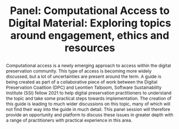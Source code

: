 ---
abstract: Computational access is a newly emerging approach to access within the digital
  preservation community. This type of access is becoming more widely discussed, but
  a lot of uncertainties are present around the term. A guide is being created as
  part of a collaborative piece of work between the Digital Preservation Coalition
  (DPC) and Leontien Talboom, Software Sustainability Institute (SSI) fellow 2021
  to help digital preservation practitioners to understand the topic and take some
  practical steps towards implementation. The creation of this guide is leading to
  much wider discussions on this topic, many of which will not find their way into
  the guide in much detail. This panel session will therefore provide an opportunity
  and platform to discuss these issues in greater depth with a range of practitioners
  with practical experience in this area.
creators:
- Talboom, Leontien
date: null
document_url: https://az659834.vo.msecnd.net/eventsairwesteuprod/production-inconference-public/7129a966814445a085c2b6a58da91ecf
grand_parent: iPRES
institutions:
- University College London & The National Archives Uk
keywords:
- computational access
- computational methods
landing_page_url: null
language: eng
layout: publication
license: CC-BY 4.0 International
notes_url: null
parent: iPRES 2022
presentation_url: null
size: null
source_name: iPRES
title: 'Panel: Computational Access to Digital Material: Exploring topics around engagement,
  ethics and resources'
type: panel
year: 2022
---